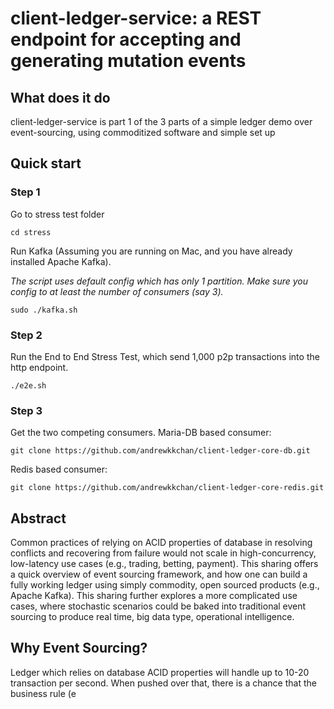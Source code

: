 # client-ledger-service: a REST endpoint for accepting and generating mutation events

## What does it do

client-ledger-service is part 1 of the 3 parts of a simple ledger demo over event-sourcing, using commoditized software and simple set up

## Quick start

### Step 1

Go to stress test folder
```
cd stress
```

Run Kafka (Assuming you are running on Mac, and you have already installed Apache Kafka). 

*The script uses default config which has only 1 partition. Make sure you config to at least the number of consumers (say 3).*
```
sudo ./kafka.sh
```

### Step 2

Run the End to End Stress Test, which send 1,000 p2p transactions into the http endpoint.
```
./e2e.sh
```

### Step 3

Get the two competing consumers.
Maria-DB based consumer:
```
git clone https://github.com/andrewkkchan/client-ledger-core-db.git
```
Redis based consumer:
```
git clone https://github.com/andrewkkchan/client-ledger-core-redis.git
```

## Abstract

Common practices of relying on ACID properties of database in resolving conflicts and recovering from failure would not scale in high-concurrency, low-latency use cases (e.g., trading, betting, payment).
This sharing offers a quick overview of event sourcing framework, and how one can build a fully working ledger using simply commodity, open sourced products (e.g., Apache Kafka).
This sharing further explores a more complicated use cases, where stochastic scenarios could be baked into traditional event sourcing to produce real time, big data type, operational intelligence. 

## Why Event Sourcing?
Ledger which relies on database ACID properties will handle up to 10-20 transaction per second. When pushed over that, there is a chance that the business rule (e